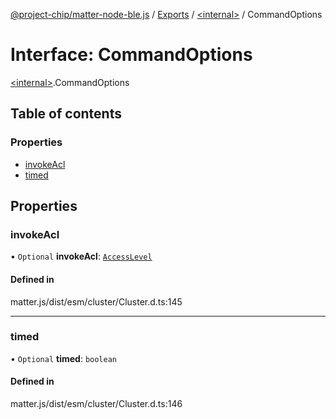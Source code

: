 [@project-chip/matter-node-ble.js](../README.md) / [Exports](../modules.md) / [\<internal\>](../modules/internal_.md) / CommandOptions

# Interface: CommandOptions

[\<internal\>](../modules/internal_.md).CommandOptions

## Table of contents

### Properties

- [invokeAcl](internal_.CommandOptions.md#invokeacl)
- [timed](internal_.CommandOptions.md#timed)

## Properties

### invokeAcl

• `Optional` **invokeAcl**: [`AccessLevel`](../enums/internal_.AccessLevel.md)

#### Defined in

matter.js/dist/esm/cluster/Cluster.d.ts:145

___

### timed

• `Optional` **timed**: `boolean`

#### Defined in

matter.js/dist/esm/cluster/Cluster.d.ts:146
